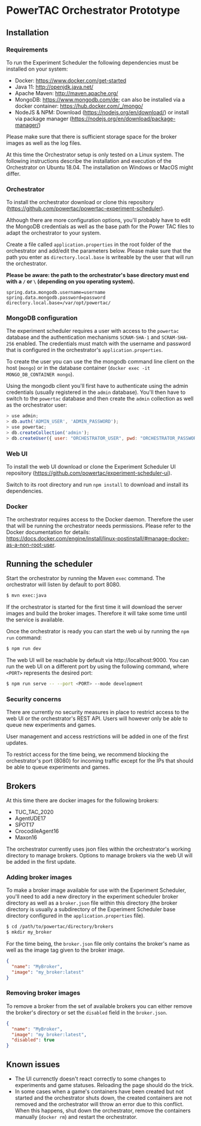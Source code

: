 # PowerTAC Orchestrator Prototype

## Installation

### Requirements
To run the Experiment Scheduler the following dependencies must be installed on your system:

- Docker: https://www.docker.com/get-started
- Java 11: http://openjdk.java.net/
- Apache Maven: http://maven.apache.org/
- MongoDB: https://www.mongodb.com/de; can also be installed via a docker container: https://hub.docker.com/_/mongo/
- NodeJS & NPM: Download (https://nodejs.org/en/download/) or install via package manager (https://nodejs.org/en/download/package-manager/)

Please make sure that there is sufficient storage space for the broker images as well as the log files.

At this time the Orchestrator setup is only tested on a Linux system. The following instructions describe the installation and execution of the Orchestrator on Ubuntu 18.04. The installation on Windows or MacOS might differ.

### Orchestrator
To install the orchestrator download or clone this repository (https://github.com/powertac/powertac-experiment-scheduler).

Although there are more configuration options, you'll probably have to edit the MongoDB credentials as well as the base path for the Power TAC files to adapt the orchestrator to your system.

Create a file called `application.properties` in the root folder of the orchestrator and add/edit the parameters below. Please make sure that the path you enter as `directory.local.base` is writeable by the user that will run the orchestrator.

**Please be aware: the path to the orchestrator's base directory must end with a `/` or `\` (depending on you operating system).**

```properties
spring.data.mongodb.username=username
spring.data.mongodb.password=password
directory.local.base=/var/opt/powertac/
```

### MongoDB configuration

The experiment scheduler requires a user with access to the `powertac` database and the authentication mechanisms `SCRAM-SHA-1` and `SCRAM-SHA-256` enabled. The credentials must match with the username and password that is configured in the orchestrator's `application.properties`.

To create the user you can use the the mongodb command line client on the host (`mongo`) or in the database container (`docker exec -it MONGO_DB_CONTAINER mongo`).

Using the mongodb client you'll first have to authenticate using the admin credentials (usually registered in the `admin` database). You'll then have to switch to the `powertac` database and then create the `admin` collection as well as the orchestrator user:

```javascript
> use admin;  
> db.auth('ADMIN_USER', 'ADMIN_PASSWORD');  
> use powertac;  
> db.createCollection('admin');  
> db.createUser({ user: "ORCHESTRATOR_USER", pwd: "ORCHESTRATOR_PASSWORD", roles: [{ role: "readWrite", db: "powertac" }], mechanisms: [ "SCRAM-SHA-1", "SCRAM-SHA-256" ]});
```

### Web UI
To install the web UI download or clone the Experiment Scheduler UI repository (https://github.com/powertac/experiment-scheduler-ui).

Switch to its root directory and run `npm install` to download and install its dependencies.

### Docker
The orchestrator requires access to the Docker daemon. Therefore the user that will be running the orchestrator needs permissions. Please refer to the Docker documentation for details: https://docs.docker.com/engine/install/linux-postinstall/#manage-docker-as-a-non-root-user.

## Running the scheduler
Start the orchestrator by running the Maven `exec` command. The orchestrator will listen by default to port 8080.

```bash
$ mvn exec:java
```

If the orchestrator is started for the first time it will download the server images and build the broker images. Therefore it will take some time until the service is available.

Once the orchestrator is ready you can start the web ui by running the `npm run` command:

```bash
$ npm run dev
```

The web UI will be reachable by default via http://localhost:9000. You can run the web UI on a different port by using the following command, where `<PORT>` represents the desired port:

```bash
$ npm run serve -- --port <PORT> --mode development
```

### Security concerns

There are currently no security measures in place to restrict access to the web UI or the orchestrator's REST API. Users will however only be able to queue new experiments and games.

User management and access restrictions will be added in one of the first updates.

To restrict access for the time being, we recommend blocking the orchestrator's port (8080) for incoming traffic except for the IPs that should be able to queue experiments and games.

## Brokers

At this time there are docker images for the following brokers:

* TUC_TAC_2020
* AgentUDE17
* SPOT17
* CrocodileAgent16
* Maxon16

The orchestrator currently uses json files within the orchestrator's working directory to manage brokers. Options to manage brokers via the web UI will be added in the first update.

### Adding broker images

To make a broker image available for use with the Experiment Scheduler, you'll need to add a new directory in the experiment scheduler broker directory as well as a `broker.json` file within this directory (the broker directory is usually a subdirectory of the Experiment Scheduler base directory configured in the `application.properties` file).


```bash
$ cd /path/to/powertac/directory/brokers
$ mkdir my_broker
```

For the time being, the `broker.json` file only contains the broker's name as well as the image tag given to the broker image.

```json
{  
  "name": "MyBroker",  
  "image": "my_broker:latest"
}
```

### Removing broker images

To remove a broker from the set of available brokers you can either remove the broker's directory or set the `disabled` field in the `broker.json`.

```json
{  
  "name": "MyBroker",  
  "image": "my_broker:latest",
  "disabled": true
}
```

## Known issues

- The UI currenctly doesn't react correctly to some changes to experiments and game statuses. Reloading the page should do the trick.
- In some cases when a game's containers have been created but not started and the orchestrator shuts down, the created containers are not removed and the orchestrator will throw an error due to this conflict. When this happens, shut down the orchestrator, remove the containers manually (`docker rm`) and restart the orchestrator.